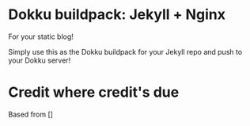Dokku buildpack: Jekyll + Nginx
================================

For your static blog!

Simply use this as the Dokku buildpack for your Jekyll repo and push to your Dokku server!

Credit where credit's due
=========================

Based from []
